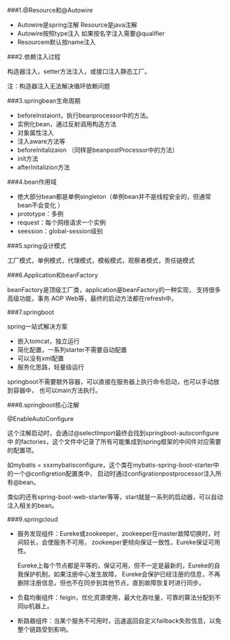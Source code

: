 ###1.@Resource和@Autowire

- Autowire是spring注解 Resource是java注解
- Autowire按照type注入 如果按名字注入需要@qualifier
- Resourcem默认按name注入

###2.依赖注入过程

构造器注入，setter方法注入，或接口注入静态工厂。

注：构造器注入无法解决循环依赖问题

###3.springbean生命周期

- beforeInstaiont，执行beanprocessor中的方法。
- 实例化bean，通过反射调用构造方法
- 对象属性注入
- 注入aware方法等
- beforeInitalizaion （同样是beanpostProcessor中的方法）
- init方法
- afterInitalizion方法

###4.bean作用域

- 绝大部分bean都是单例singleton（单例bean并不是线程安全的，但通常bean不会变化 ）
- prototype：多例
- request：每个网络请求一个实例
- seession：global-session级别

###5.spring设计模式

工厂模式，单例模式，代理模式，模板模式，观察者模式，责任链模式

###6.Application和beanFactory

beanFactory是顶级工厂类，application是beanFactory的一种实现，
支持很多高级功能，事务 AOP Web等，最终的启动方法都在refresh中。

###7.springboot

spring一站式解决方案
- 嵌入tomcat，独立运行
- 简化配置，一系列starter不需要自动配置
- 可以没有xml配置
- 服务化思路，轻量级运行

springboot不需要额外容器，可以直接在服务器上执行命令启动，也可以手动放到容器中，
也可以main方法执行。

###8.springboot核心注解

@EnableAutoConfigure

这个注解启动时，会通过@selectImport最终会找到springboot-autoconfigure中
的factories，这个文件中记录了所有可能集成到spring框架的中间件对应需要的配置项。

如mybatis = xxxmybatisconfigure，这个类在mybatis-spring-boot-starter中的一个@configretion配置类中，
启动时通过configrationpostprocessor注入所有@bean。

类似的还有spring-boot-web-starter等等，start就是一系列的启动器，可以自动注入相关的bean。

###9.springcloud

- 服务发现组件：Eureke或zookeeper，zookeeper在master故障切换时，时间较长，会使服务不可用，
  zookeeper更倾向保证一致性，Eureke保证可用性。

  Eureke上每个节点都是平等的，保证可用，但不一定是最新的，Eureke的自我保护机制，如果注册中心发生故障，
  Eureke会保护已经注册的信息，不再删除注册信息，但也不在同步到其他节点，直到故障恢复时进行同步。
  
- 负载均衡组件：feigin，优化资源使用，最大化吞吐量，可靠的算法分配到不同ip机器上。

- 断路器组件：当某个服务不可用时，迅速返回自定义failback失败信息，以免整个链路受到影响。

